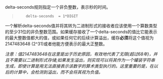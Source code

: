 delta-seconds规则指定一个非负整数，表示秒的时间。
> ```
>     delta-seconds  = 1*DIGIT
>```
一个解析delta-seconds值并将其转为二进制形式的接收者应该使用一个算数类型的至少31位的非负整数范围。如果缓存接收了一个delta-seconds的值比它能表示的最大整数值都大的值，或如果任何它的后续计算溢出，缓存**必须**将这个值视为2147483648 (2^31)或者他能方便表示的最大正整数。

*注意：值2147483648在这里是出于历史原因，有效地代表了无限(超过68年)，并且不需要以二进制形式存储;如果发生溢出，则实现可以将其作为一个罐装字符串生成，即使计算是用无法直接表示该数字的算术类型执行的。这里重要的是，在以后的计算中，会检测到溢出，而不会将其视为负值。*
